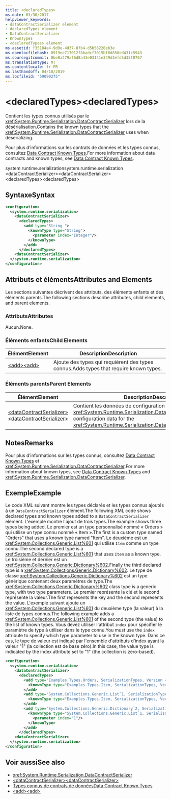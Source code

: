 ```yaml
---
title: <declaredTypes>
ms.date: 03/30/2017
helpviewer_keywords:
- dataContractSerializer element
- declaredTypes element
- DataContractSerializer
- KnownTypes
- <declaredTypes> element
ms.assetid: f35184e4-9d9e-4d37-8fb4-d5b58220eb3e
ms.openlocfilehash: 8919ee717012f8badcf7015bf8d850ed431c5943
ms.sourcegitcommit: 0be8a279af6d8a43e03141e349d3efd5d35f8767
ms.translationtype: MT
ms.contentlocale: fr-FR
ms.lasthandoff: 04/18/2019
ms.locfileid: "59090275"
---
```

# <a name="declaredtypes"></a><span data-ttu-id="30e59-101">\<declaredTypes></span><span class="sxs-lookup"><span data-stu-id="30e59-101">\<declaredTypes></span></span>
<span data-ttu-id="30e59-102">Contient les types connus utilisés par le <xref:System.Runtime.Serialization.DataContractSerializer> lors de la désérialisation.</span><span class="sxs-lookup"><span data-stu-id="30e59-102">Contains the known types that the <xref:System.Runtime.Serialization.DataContractSerializer> uses when deserializing.</span></span>  
  
 <span data-ttu-id="30e59-103">Pour plus d’informations sur les contrats de données et les types connus, consultez [Data Contract Known Types](../../../../../docs/framework/wcf/feature-details/data-contract-known-types.md).</span><span class="sxs-lookup"><span data-stu-id="30e59-103">For more information about data contracts and known types, see [Data Contract Known Types](../../../../../docs/framework/wcf/feature-details/data-contract-known-types.md).</span></span>  
  
 <span data-ttu-id="30e59-104">system.runtime.serialization</span><span class="sxs-lookup"><span data-stu-id="30e59-104">system.runtime.serialization</span></span>  
<span data-ttu-id="30e59-105">\<dataContractSerializer></span><span class="sxs-lookup"><span data-stu-id="30e59-105">\<dataContractSerializer></span></span>  
<span data-ttu-id="30e59-106">\<declaredTypes></span><span class="sxs-lookup"><span data-stu-id="30e59-106">\<declaredTypes></span></span>  
  
## <a name="syntax"></a><span data-ttu-id="30e59-107">Syntaxe</span><span class="sxs-lookup"><span data-stu-id="30e59-107">Syntax</span></span>  
  
```xml  
<configuration>
  <system.runtime.serialization>
    <dataContractSerializer>
      <declaredTypes>
        <add type="String ">
          <knownType type="String">
            <parameter index="Integer"/>
          </knownType>
        </add>
      </declaredTypes>
    <dataContractSerializer>
  </system.runtime.serialization>
</configuration>
```  
  
## <a name="attributes-and-elements"></a><span data-ttu-id="30e59-108">Attributs et éléments</span><span class="sxs-lookup"><span data-stu-id="30e59-108">Attributes and Elements</span></span>  
 <span data-ttu-id="30e59-109">Les sections suivantes décrivent des attributs, des éléments enfants et des éléments parents.</span><span class="sxs-lookup"><span data-stu-id="30e59-109">The following sections describe attributes, child elements, and parent elements.</span></span>  
  
### <a name="attributes"></a><span data-ttu-id="30e59-110">Attributs</span><span class="sxs-lookup"><span data-stu-id="30e59-110">Attributes</span></span>  
 <span data-ttu-id="30e59-111">Aucun.</span><span class="sxs-lookup"><span data-stu-id="30e59-111">None.</span></span>  
  
### <a name="child-elements"></a><span data-ttu-id="30e59-112">Éléments enfants</span><span class="sxs-lookup"><span data-stu-id="30e59-112">Child Elements</span></span>  
  
|<span data-ttu-id="30e59-113">Élément</span><span class="sxs-lookup"><span data-stu-id="30e59-113">Element</span></span>|<span data-ttu-id="30e59-114">Description</span><span class="sxs-lookup"><span data-stu-id="30e59-114">Description</span></span>|  
|-------------|-----------------|  
|[<span data-ttu-id="30e59-115">\<add></span><span class="sxs-lookup"><span data-stu-id="30e59-115">\<add></span></span>](../../../../../docs/framework/configure-apps/file-schema/wcf/add-of-declaredtypes-element.md)|<span data-ttu-id="30e59-116">Ajoute des types qui requièrent des types connus.</span><span class="sxs-lookup"><span data-stu-id="30e59-116">Adds types that require known types.</span></span>|  
  
### <a name="parent-elements"></a><span data-ttu-id="30e59-117">Éléments parents</span><span class="sxs-lookup"><span data-stu-id="30e59-117">Parent Elements</span></span>  
  
|<span data-ttu-id="30e59-118">Élément</span><span class="sxs-lookup"><span data-stu-id="30e59-118">Element</span></span>|<span data-ttu-id="30e59-119">Description</span><span class="sxs-lookup"><span data-stu-id="30e59-119">Description</span></span>|  
|-------------|-----------------|  
|[<span data-ttu-id="30e59-120">\<dataContractSerializer></span><span class="sxs-lookup"><span data-stu-id="30e59-120">\<dataContractSerializer></span></span>](../../../../../docs/framework/configure-apps/file-schema/wcf/datacontractserializer-of-system-runtime-serialization.md)|<span data-ttu-id="30e59-121">Contient les données de configuration correspondant au <xref:System.Runtime.Serialization.DataContractSerializer>.</span><span class="sxs-lookup"><span data-stu-id="30e59-121">Contains configuration data for the <xref:System.Runtime.Serialization.DataContractSerializer>.</span></span>|  
  
## <a name="remarks"></a><span data-ttu-id="30e59-122">Notes</span><span class="sxs-lookup"><span data-stu-id="30e59-122">Remarks</span></span>  
 <span data-ttu-id="30e59-123">Pour plus d’informations sur les types connus, consultez [Data Contract Known Types](../../../../../docs/framework/wcf/feature-details/data-contract-known-types.md) et <xref:System.Runtime.Serialization.DataContractSerializer>.</span><span class="sxs-lookup"><span data-stu-id="30e59-123">For more information about known types, see [Data Contract Known Types](../../../../../docs/framework/wcf/feature-details/data-contract-known-types.md) and <xref:System.Runtime.Serialization.DataContractSerializer>.</span></span>  
  
## <a name="example"></a><span data-ttu-id="30e59-124">Exemple</span><span class="sxs-lookup"><span data-stu-id="30e59-124">Example</span></span>  
 <span data-ttu-id="30e59-125">Le code XML suivant montre les types déclarés et les types connus ajoutés à un `DataContractSerializer` élément.</span><span class="sxs-lookup"><span data-stu-id="30e59-125">The following XML code shows declared types and known types added to a `DataContractSerializer` element.</span></span> <span data-ttu-id="30e59-126">L'exemple montre l'ajout de trois types.</span><span class="sxs-lookup"><span data-stu-id="30e59-126">The example shows three types being added.</span></span> <span data-ttu-id="30e59-127">Le premier est un type personnalisé nommé « Orders » qui utilise un type connu nommé « Item ».</span><span class="sxs-lookup"><span data-stu-id="30e59-127">The first is a custom type named "Orders" that uses a known type named "Item".</span></span> <span data-ttu-id="30e59-128">Le deuxième est un <xref:System.Collections.Generic.List%601> qui utilise `Item` comme un type connu.</span><span class="sxs-lookup"><span data-stu-id="30e59-128">The second declared type is a <xref:System.Collections.Generic.List%601> that uses `Item` as a known type.</span></span> <span data-ttu-id="30e59-129">Le troisième et dernier est un <xref:System.Collections.Generic.Dictionary%602>.</span><span class="sxs-lookup"><span data-stu-id="30e59-129">Finally the third declared type is a <xref:System.Collections.Generic.Dictionary%602>.</span></span> <span data-ttu-id="30e59-130">Le type de classe <xref:System.Collections.Generic.Dictionary%602> est un type générique contenant deux paramètres de type.</span><span class="sxs-lookup"><span data-stu-id="30e59-130">The <xref:System.Collections.Generic.Dictionary%602> class type is a generic type, with two type parameters.</span></span> <span data-ttu-id="30e59-131">Le premier représente la clé et le second représente la valeur.</span><span class="sxs-lookup"><span data-stu-id="30e59-131">The first represents the key and the second represents the value.</span></span> <span data-ttu-id="30e59-132">L'exemple suivant ajoute un <xref:System.Collections.Generic.List%601> du deuxième type (la valeur) à la liste de types connus.</span><span class="sxs-lookup"><span data-stu-id="30e59-132">The following example adds a <xref:System.Collections.Generic.List%601> of the second type (the value) to the list of known types.</span></span> <span data-ttu-id="30e59-133">Vous devez utiliser l'attribut `index` pour spécifier le paramètre de type à utiliser dans le type connu.</span><span class="sxs-lookup"><span data-stu-id="30e59-133">You must use the `index` attribute to specify which type parameter to use in the known type.</span></span> <span data-ttu-id="30e59-134">Dans ce cas, le type de valeur est indiqué par l'ensemble d'attributs d'index ayant la valeur "1" (la collection est de base zéro).</span><span class="sxs-lookup"><span data-stu-id="30e59-134">In this case, the value type is indicated by the index attribute set to "1" (the collection is zero-based).</span></span>  
  
```xml  
<configuration>
  <system.runtime.serialization>
    <dataContractSerializer>
      <declaredTypes>
        <add type="Examples.Types.Orders, SerializationTypes, Version = 2.0.0.0, Culture = neutral, PublicKeyToken=null">
          <knownType type="Examples.Types.Item, SerializationTypes, Version=2.0.0.0, Culture=neutral, PublicKey=null" />
        </add>
        <add type="System.Collections.Generic.List`1, SerializationTypes, Version = 2.0.0.0, Culture = neutral, PublicKeyToken=null">
          <knownType type="Examples.Types.Item, SerializationTypes, Version=2.0.0.0, Culture=neutral, PublicKey=null" />
        </add>
        <add type="System.Collections.Generic.Dictionary`2, SerializationTypes, Version = 2.0.0.0, Culture = neutral, PublicKeyToken=null">
          <knownType type="System.Collections.Generic.List`1, SerializationTypes, Version = 2.0.0.0, Culture = neutral, PublicKeyToken=null">
            <parameter index="1"/>
          </knownType>
        </add>
      </declaredTypes>
    <dataContractSerializer>
  </system.runtime.serialization>
</configuration>
```  
  
## <a name="see-also"></a><span data-ttu-id="30e59-135">Voir aussi</span><span class="sxs-lookup"><span data-stu-id="30e59-135">See also</span></span>

- <xref:System.Runtime.Serialization.DataContractSerializer>
- [<span data-ttu-id="30e59-136">\<dataContractSerializer></span><span class="sxs-lookup"><span data-stu-id="30e59-136">\<dataContractSerializer></span></span>](../../../../../docs/framework/configure-apps/file-schema/wcf/datacontractserializer-element.md)
- [<span data-ttu-id="30e59-137">Types connus de contrats de données</span><span class="sxs-lookup"><span data-stu-id="30e59-137">Data Contract Known Types</span></span>](../../../../../docs/framework/wcf/feature-details/data-contract-known-types.md)
- [<span data-ttu-id="30e59-138">\<add></span><span class="sxs-lookup"><span data-stu-id="30e59-138">\<add></span></span>](../../../../../docs/framework/configure-apps/file-schema/wcf/add-of-declaredtypes-element.md)
